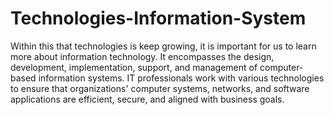 # Technologies-Information-System

Within this that technologies is keep growing, it is important for us to learn more about information technology. It encompasses the design, development, implementation, support, and management of computer-based information systems. IT professionals work with various technologies to ensure that organizations' computer systems, networks, and software applications are efficient, secure, and aligned with business goals.
